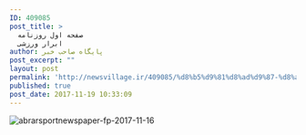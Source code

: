 ```yaml
---
ID: 409085
post_title: >
  صفحه اول روزنامه
  ابرار ورزشی
author: پایگاه صاحب خبر
post_excerpt: ""
layout: post
permalink: 'http://newsvillage.ir/409085/%d8%b5%d9%81%d8%ad%d9%87-%d8%a7%d9%88%d9%84-%d8%b1%d9%88%d8%b2%d9%86%d8%a7%d9%85%d9%87-%d8%a7%d8%a8%d8%b1%d8%a7%d8%b1-%d9%88%d8%b1%d8%b2%d8%b4%db%8c-2/'
published: true
post_date: 2017-11-19 10:33:09
---
```

<img src="http://sahebkhabar.ir/download?f=2017/11/16/4/630988.jpg" alt="abrarsportnewspaper-fp-2017-11-16">
